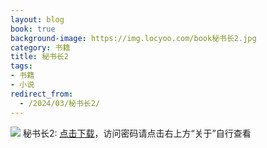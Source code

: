 ```yaml
---
layout: blog
book: true
background-image: https://img.locyoo.com/book秘书长2.jpg
category: 书籍
title: 秘书长2
tags:
- 书籍
- 小说
redirect_from:
  - /2024/03/秘书长2/
---
```

![](https://img.locyoo.com/book秘书长2.jpg)
秘书长2: <a name = "ref1" href="https://url18.ctfile.com/f/50983618-1380724777-2dd269?p=3619">点击下载</a>，访问密码请点击右上方“关于”自行查看